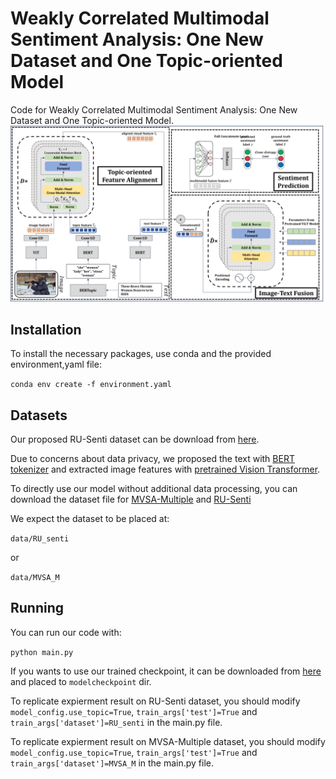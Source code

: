 # Weakly Correlated Multimodal Sentiment Analysis: One New Dataset and One Topic-oriented Model
Code for Weakly Correlated Multimodal Sentiment Analysis: One New Dataset and One Topic-oriented Model.
![TOM](/pics/TOM.png)
## Installation

To install the necessary packages, use conda and the provided environment,yaml file:

`conda env create -f environment.yaml`

## Datasets

Our proposed RU-Senti dataset can be download from [here](https://drive.google.com/file/d/1ED1SHlYRVhduDi14-f2Xp0Mk35PdjQJU/view?usp=drive_link).

Due to concerns about data privacy, we proposed the text with [BERT tokenizer](https://huggingface.co/docs/transformers/model_doc/bert#transformers.BertTokenizer) 
and extracted image features with [pretrained Vision Transformer](https://huggingface.co/google/vit-base-patch16-224).

To directly use our model without additional data processing, you can download the dataset file for [MVSA-Multiple](https://drive.google.com/drive/folders/13ZHv2d4LJa446_cZEUKMpSur7eCk3pC3?usp=drive_link) and [RU-Senti](https://drive.google.com/drive/folders/1RyU3uTA1Hbm3XxUmyvUX6q9LnSigm21T?usp=drive_link)


We expect the dataset to be placed at:

`data/RU_senti`

or

`data/MVSA_M`

## Running
You can run our code with:

`python main.py`

If you wants to use our trained checkpoint, it can be downloaded from [here](https://drive.google.com/drive/folders/10Joh7Ee-0z4wAB4fIbTzbLwb45Y9YNwI?usp=drive_link) and placed to `modelcheckpoint` dir.

To replicate expierment result on RU-Senti dataset, you should modify `model_config.use_topic=True`, `train_args['test']=True` and `train_args['dataset']=RU_senti` in the main.py file. 

To replicate expierment result on MVSA-Multiple dataset, you should modify `model_config.use_topic=True`, `train_args['test']=True` and `train_args['dataset']=MVSA_M` in the main.py file.

